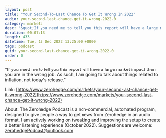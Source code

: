 ```yaml
---
layout: post
title: "Your Second-To-Last Chance To Get It Wrong In 2022"
audio: your-second-last-chance-get-it-wrong-2022-0
category: markets
desc: "&quot;If you need me to tell you this report will have a large market impact then you are in the wrong job. As such, I am going to talk about things related to inflation, not today's release.&quot;"
duration: 00:07:13
length: 433
datetime: Tue, 13 Dec 2022 13:25:00 +0000
tags: podcast
guid: your-second-last-chance-get-it-wrong-2022-0
order: 0
---
```

&quot;If you need me to tell you this report will have a large market impact then you are in the wrong job. As such, I am going to talk about things related to inflation, not today's release.&quot;

Link: [https://www.zerohedge.com/markets/your-second-last-chance-get-it-wrong-2022](https://www.zerohedge.com/markets/your-second-last-chance-get-it-wrong-2022)

About: The Zerohedge Podcast is a non-commercial, automated program, designed to give people a way to get news from Zerohedge in an audio format.  I am actively working on tweaking and improving the setup to create a better listening experience (October 2022).  Suggestions are welcome: [zerohedgePodcast@outlook.com](mailto:zerohedgePodcast@outlook.com)